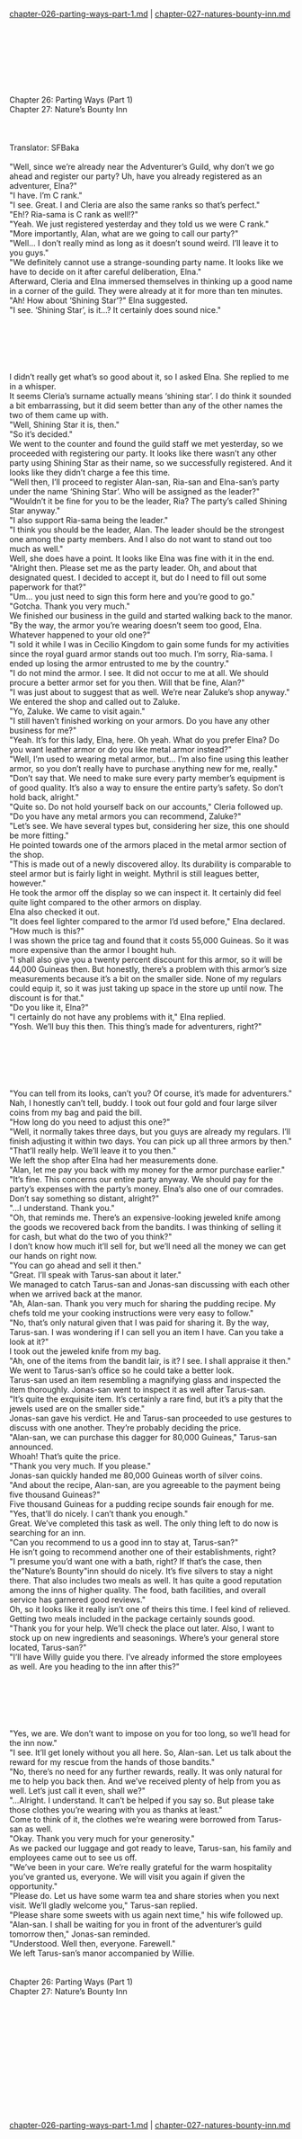 [chapter-026-parting-ways-part-1.md](./chapter-026-parting-ways-part-1.md) | [chapter-027-natures-bounty-inn.md](./chapter-027-natures-bounty-inn.md) <br/>
<br/>
<br/>
<br/>
<br/>
<br/>
<br/>
<br/>
<br/>
Chapter 26: Parting Ways (Part 1)<br/>
Chapter 27: Nature’s Bounty Inn<br/>
<br/>
 <br/>
<br/>
 Translator: SFBaka <br/>
<br/>
"Well, since we’re already near the Adventurer’s Guild, why don’t we go ahead and register our party? Uh, have you already registered as an adventurer, Elna?"<br/>
"I have. I’m C rank."<br/>
"I see. Great. I and Cleria are also the same ranks so that’s perfect."<br/>
"Eh!? Ria-sama is C rank as well!?"<br/>
"Yeah. We just registered yesterday and they told us we were C rank."<br/>
"More importantly, Alan, what are we going to call our party?"<br/>
"Well… I don’t really mind as long as it doesn’t sound weird. I’ll leave it to you guys."<br/>
"We definitely cannot use a strange-sounding party name. It looks like we have to decide on it after careful deliberation, Elna."<br/>
Afterward, Cleria and Elna immersed themselves in thinking up a good name in a corner of the guild. They were already at it for more than ten minutes.<br/>
"Ah! How about ‘Shining Star’?" Elna suggested.<br/>
"I see. ‘Shining Star’, is it…? It certainly does sound nice."<br/>
<br/>
<br/>
<br/>
<br/>
<br/>
<br/>
I didn’t really get what’s so good about it, so I asked Elna. She replied to me in a whisper.<br/>
It seems Cleria’s surname actually means ‘shining star’. I do think it sounded a bit embarrassing, but it did seem better than any of the other names the two of them came up with.<br/>
"Well, Shining Star it is, then."<br/>
"So it’s decided."<br/>
We went to the counter and found the guild staff we met yesterday, so we proceeded with registering our party. It looks like there wasn’t any other party using Shining Star as their name, so we successfully registered. And it looks like they didn’t charge a fee this time.<br/>
"Well then, I’ll proceed to register Alan-san, Ria-san and Elna-san’s party under the name ‘Shining Star’. Who will be assigned as the leader?"<br/>
"Wouldn’t it be fine for you to be the leader, Ria? The party’s called Shining Star anyway."<br/>
"I also support Ria-sama being the leader."<br/>
"I think you should be the leader, Alan. The leader should be the strongest one among the party members. And I also do not want to stand out too much as well."<br/>
Well, she does have a point. It looks like Elna was fine with it in the end.<br/>
"Alright then. Please set me as the party leader. Oh, and about that designated quest. I decided to accept it, but do I need to fill out some paperwork for that?"<br/>
"Um… you just need to sign this form here and you’re good to go."<br/>
"Gotcha. Thank you very much."<br/>
We finished our business in the guild and started walking back to the manor.<br/>
"By the way, the armor you’re wearing doesn’t seem too good, Elna. Whatever happened to your old one?"<br/>
"I sold it while I was in Cecilio Kingdom to gain some funds for my activities since the royal guard armor stands out too much. I’m sorry, Ria-sama. I ended up losing the armor entrusted to me by the country."<br/>
"I do not mind the armor. I see. It did not occur to me at all. We should procure a better armor set for you then. Will that be fine, Alan?"<br/>
"I was just about to suggest that as well. We’re near Zaluke’s shop anyway."<br/>
We entered the shop and called out to Zaluke.<br/>
"Yo, Zaluke. We came to visit again."<br/>
"I still haven’t finished working on your armors. Do you have any other business for me?"<br/>
"Yeah. It’s for this lady, Elna, here. Oh yeah. What do you prefer Elna? Do you want leather armor or do you like metal armor instead?"<br/>
"Well, I’m used to wearing metal armor, but… I’m also fine using this leather armor, so you don’t really have to purchase anything new for me, really."<br/>
"Don’t say that. We need to make sure every party member’s equipment is of good quality. It’s also a way to ensure the entire party’s safety. So don’t hold back, alright."<br/>
"Quite so. Do not hold yourself back on our accounts," Cleria followed up.<br/>
"Do you have any metal armors you can recommend, Zaluke?"<br/>
"Let’s see. We have several types but, considering her size, this one should be more fitting."<br/>
He pointed towards one of the armors placed in the metal armor section of the shop.<br/>
"This is made out of a newly discovered alloy. Its durability is comparable to steel armor but is fairly light in weight. Mythril is still leagues better, however."<br/>
He took the armor off the display so we can inspect it. It certainly did feel quite light compared to the other armors on display.<br/>
Elna also checked it out.<br/>
"It does feel lighter compared to the armor I’d used before," Elna declared.<br/>
"How much is this?"<br/>
I was shown the price tag and found that it costs 55,000 Guineas. So it was more expensive than the armor I bought huh.<br/>
"I shall also give you a twenty percent discount for this armor, so it will be 44,000 Guineas then. But honestly, there’s a problem with this armor’s size measurements because it’s a bit on the smaller side. None of my regulars could equip it, so it was just taking up space in the store up until now. The discount is for that."<br/>
"Do you like it, Elna?"<br/>
"I certainly do not have any problems with it," Elna replied.<br/>
"Yosh. We’ll buy this then. This thing’s made for adventurers, right?"<br/>
<br/>
<br/>
<br/>
<br/>
<br/>
<br/>
"You can tell from its looks, can’t you? Of course, it’s made for adventurers."<br/>
Nah, I honestly can’t tell, buddy. I took out four gold and four large silver coins from my bag and paid the bill.<br/>
"How long do you need to adjust this one?"<br/>
"Well, it normally takes three days, but you guys are already my regulars. I’ll finish adjusting it within two days. You can pick up all three armors by then."<br/>
"That’ll really help. We’ll leave it to you then."<br/>
We left the shop after Elna had her measurements done.<br/>
"Alan, let me pay you back with my money for the armor purchase earlier."<br/>
"It’s fine. This concerns our entire party anyway. We should pay for the party’s expenses with the party’s money. Elna’s also one of our comrades. Don’t say something so distant, alright?"<br/>
"…I understand. Thank you."<br/>
"Oh, that reminds me. There’s an expensive-looking jeweled knife among the goods we recovered back from the bandits. I was thinking of selling it for cash, but what do the two of you think?"<br/>
I don’t know how much it’ll sell for, but we’ll need all the money we can get our hands on right now.<br/>
"You can go ahead and sell it then."<br/>
"Great. I’ll speak with Tarus-san about it later."<br/>
We managed to catch Tarus-san and Jonas-san discussing with each other when we arrived back at the manor.<br/>
"Ah, Alan-san. Thank you very much for sharing the pudding recipe. My chefs told me your cooking instructions were very easy to follow."<br/>
"No, that’s only natural given that I was paid for sharing it. By the way, Tarus-san. I was wondering if I can sell you an item I have. Can you take a look at it?"<br/>
I took out the jeweled knife from my bag.<br/>
"Ah, one of the items from the bandit lair, is it? I see. I shall appraise it then."<br/>
We went to Tarus-san’s office so he could take a better look.<br/>
Tarus-san used an item resembling a magnifying glass and inspected the item thoroughly. Jonas-san went to inspect it as well after Tarus-san.<br/>
"It’s quite the exquisite item. It’s certainly a rare find, but it’s a pity that the jewels used are on the smaller side."<br/>
Jonas-san gave his verdict. He and Tarus-san proceeded to use gestures to discuss with one another. They’re probably deciding the price.<br/>
"Alan-san, we can purchase this dagger for 80,000 Guineas," Tarus-san announced.<br/>
Whoah! That’s quite the price.<br/>
"Thank you very much. If you please."<br/>
Jonas-san quickly handed me 80,000 Guineas worth of silver coins.<br/>
"And about the recipe, Alan-san, are you agreeable to the payment being five thousand Guineas?"<br/>
Five thousand Guineas for a pudding recipe sounds fair enough for me.<br/>
"Yes, that’ll do nicely. I can’t thank you enough."<br/>
Great. We’ve completed this task as well. The only thing left to do now is searching for an inn.<br/>
"Can you recommend to us a good inn to stay at, Tarus-san?"<br/>
He isn’t going to recommend another one of their establishments, right?<br/>
"I presume you’d want one with a bath, right? If that’s the case, then the"Nature’s Bounty"inn should do nicely. It’s five silvers to stay a night there. That also includes two meals as well. It has quite a good reputation among the inns of higher quality. The food, bath facilities, and overall service has garnered good reviews."<br/>
Oh, so it looks like it really isn’t one of theirs this time. I feel kind of relieved. Getting two meals included in the package certainly sounds good.<br/>
"Thank you for your help. We’ll check the place out later. Also, I want to stock up on new ingredients and seasonings. Where’s your general store located, Tarus-san?"<br/>
"I’ll have Willy guide you there. I’ve already informed the store employees as well. Are you heading to the inn after this?"<br/>
<br/>
<br/>
<br/>
<br/>
<br/>
<br/>
"Yes, we are. We don’t want to impose on you for too long, so we’ll head for the inn now."<br/>
"I see. It’ll get lonely without you all here. So, Alan-san. Let us talk about the reward for my rescue from the hands of those bandits."<br/>
"No, there’s no need for any further rewards, really. It was only natural for me to help you back then. And we’ve received plenty of help from you as well. Let’s just call it even, shall we?"<br/>
"…Alright. I understand. It can’t be helped if you say so. But please take those clothes you’re wearing with you as thanks at least."<br/>
Come to think of it, the clothes we’re wearing were borrowed from Tarus-san as well.<br/>
"Okay. Thank you very much for your generosity."<br/>
As we packed our luggage and got ready to leave, Tarus-san, his family and employees came out to see us off.<br/>
"We’ve been in your care. We’re really grateful for the warm hospitality you’ve granted us, everyone. We will visit you again if given the opportunity."<br/>
"Please do. Let us have some warm tea and share stories when you next visit. We’ll gladly welcome you," Tarus-san replied.<br/>
"Please share some sweets with us again next time," his wife followed up.<br/>
"Alan-san. I shall be waiting for you in front of the adventurer’s guild tomorrow then," Jonas-san reminded.<br/>
"Understood. Well then, everyone. Farewell."<br/>
We left Tarus-san’s manor accompanied by Willie.<br/>
<br/>
<br/>
Chapter 26: Parting Ways (Part 1)<br/>
Chapter 27: Nature’s Bounty Inn<br/>
<br/>
 <br/>
<br/>
<br/>
<br/>
<br/>
<br/>
<br/>
<br/>
<br/>
<br/>
<br/> <br/>
[chapter-026-parting-ways-part-1.md](./chapter-026-parting-ways-part-1.md) | [chapter-027-natures-bounty-inn.md](./chapter-027-natures-bounty-inn.md) <br/>
